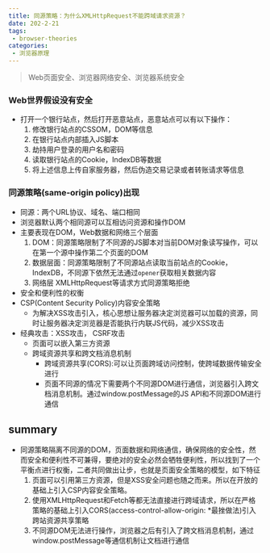 ```yaml
---
title: 同源策略：为什么XMLHttpRequest不能跨域请求资源？
date: 202-2-21
tags:
 - browser-theories
categories: 
 - 浏览器原理
---
```


> Web页面安全、浏览器网络安全、浏览器系统安全



### Web世界假设没有安全

- 打开一个银行站点，然后打开恶意站点，恶意站点可以有以下操作：
  1. 修改银行站点的CSSOM，DOM等信息
  2. 在银行站点内部插入JS脚本
  3. 劫持用户登录的用户名和密码
  4. 读取银行站点的Cookie，IndexDB等数据
  5. 将上述信息上传自家服务器，然后伪造交易记录或者转账请求等信息



### 同源策略(same-origin policy)出现

- 同源：两个URL协议、域名、端口相同
- 浏览器默认两个相同源可以互相访问资源和操作DOM
- 主要表现在DOM，Web数据和网络三个层面
  1. DOM：同源策略限制了不同源的JS脚本对当前DOM对象读写操作，可以在第一个源中操作第二个页面的DOM
  2. 数据层面：同源策略限制了不同源站点读取当前站点的Cookie，IndexDB，不同源下依然无法通过`opener`获取相关数据内容
  3. 网络层 XMLHttpRequest等请求方式同源策略拒绝
- 安全和便利性的权衡
- CSP(Content Security Policy)内容安全策略
  - 为解决XSS攻击引入，核心思想让服务器决定浏览器可以加载的资源，同时让服务器决定浏览器是否能执行内联JS代码，减少XSS攻击
- 经典攻击：XSS攻击， CSRF攻击
  - 页面可以嵌入第三方资源
  - 跨域资源共享和跨文档消息机制
    - 跨域资源共享(CORS):可以让页面跨域访问控制，使跨域数据传输安全进行
    - 页面不同源的情况下需要两个不同源DOM进行通信，浏览器引入跨文档消息机制。通过window.postMessage的JS API和不同源DOM进行通信



## summary

- 同源策略隔离不同源的DOM，页面数据和网络通信，确保网络的安全性，然而安全和便利性不可兼得，要绝对的安全必然会牺牲便利性，所以找到了一个平衡点进行权衡，二者共同做出让步，也就是页面安全策略的模型，如下特征
  1. 页面可以引用第三方资源，但是XSS安全问题也随之而来。所以在开放的基础上引入CSP内容安全策略。
  2. 使用XMLHttpRequest和Fetch等都无法直接进行跨域请求，所以在严格策略的基础上引入CORS(access-control-allow-origin: *最挫做法)引入跨站资源共享策略
  3. 不同源DOM无法进行操作，浏览器之后有引入了跨文档消息机制，通过window.postMessage等通信机制让文档进行通信